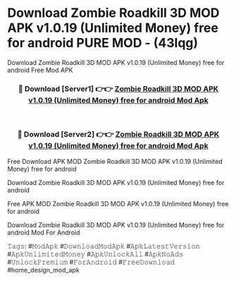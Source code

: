 # Download Zombie Roadkill 3D MOD APK v1.0.19 (Unlimited Money) free for android PURE MOD - (43lqg)
Download Zombie Roadkill 3D MOD APK v1.0.19 (Unlimited Money) free for android Free Mod APK

<div align="center">
<h3>🔴 Download [Server1] 👉👉 <a href="https://apk-comot.site?title=Zombie_Roadkill_3D_MOD_APK_v1.0.19_(Unlimited_Money)_free_for_android">Zombie Roadkill 3D MOD APK v1.0.19 (Unlimited Money) free for android Mod Apk</a></h3><br>

<h3>🔴 Download [Server2] 👉👉 <a href="https://apk-comot.site?title=Zombie_Roadkill_3D_MOD_APK_v1.0.19_(Unlimited_Money)_free_for_android">Zombie Roadkill 3D MOD APK v1.0.19 (Unlimited Money) free for android Mod Apk</a></h3>
</div>


Free Download APK MOD Zombie Roadkill 3D MOD APK v1.0.19 (Unlimited Money) free for android

Download Zombie Roadkill 3D MOD APK v1.0.19 (Unlimited Money) free for android 

Free APK MOD Zombie Roadkill 3D MOD APK v1.0.19 (Unlimited Money) free for android 

Download Zombie Roadkill 3D MOD APK v1.0.19 (Unlimited Money) free for android Mod For Android

𝚃𝚊𝚐𝚜: #𝙼𝚘𝚍𝙰𝚙𝚔 #𝙳𝚘𝚠𝚗𝚕𝚘𝚊𝚍𝙼𝚘𝚍𝙰𝚙𝚔 #𝙰𝚙𝚔𝙻𝚊𝚝𝚎𝚜𝚝𝚅𝚎𝚛𝚜𝚒𝚘𝚗 #𝙰𝚙𝚔𝚄𝚗𝚕𝚒𝚖𝚒𝚝𝚎𝚍𝙼𝚘𝚗𝚎𝚢 #𝙰𝚙𝚔𝚄𝚗𝚕𝚘𝚌𝚔𝙰𝚕𝚕 #𝙰𝚙𝚔𝙽𝚘𝙰𝚍𝚜 #𝚄𝚗𝚕𝚘𝚌𝚔𝙿𝚛𝚎𝚖𝚒𝚞𝚖 #𝙵𝚘𝚛𝙰𝚗𝚍𝚛𝚘𝚒𝚍 #𝙵𝚛𝚎𝚎𝙳𝚘𝚠𝚗𝚕𝚘𝚊𝚍 #home_design_mod_apk